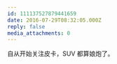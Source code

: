 ```yaml
---
id: 111137527879441659
date: 2016-07-29T08:32:05.000Z
reply: false
media_attachments: 0
---
```


自从开始关注皮卡，SUV 都算娘炮了。

